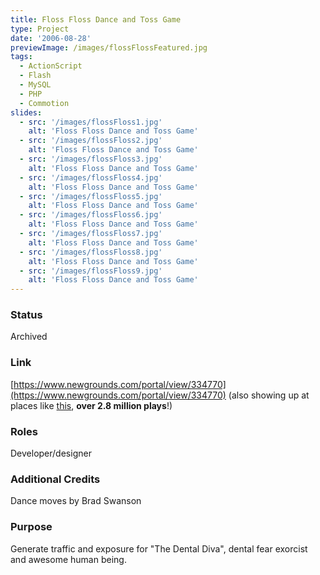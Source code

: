 ```yaml
---
title: Floss Floss Dance and Toss Game
type: Project
date: '2006-08-28'
previewImage: /images/flossFlossFeatured.jpg
tags:
  - ActionScript
  - Flash
  - MySQL
  - PHP
  - Commotion
slides:
  - src: '/images/flossFloss1.jpg'
    alt: 'Floss Floss Dance and Toss Game'
  - src: '/images/flossFloss2.jpg'
    alt: 'Floss Floss Dance and Toss Game'
  - src: '/images/flossFloss3.jpg'
    alt: 'Floss Floss Dance and Toss Game'
  - src: '/images/flossFloss4.jpg'
    alt: 'Floss Floss Dance and Toss Game'
  - src: '/images/flossFloss5.jpg'
    alt: 'Floss Floss Dance and Toss Game'
  - src: '/images/flossFloss6.jpg'
    alt: 'Floss Floss Dance and Toss Game'
  - src: '/images/flossFloss7.jpg'
    alt: 'Floss Floss Dance and Toss Game'
  - src: '/images/flossFloss8.jpg'
    alt: 'Floss Floss Dance and Toss Game'
  - src: '/images/flossFloss9.jpg'
    alt: 'Floss Floss Dance and Toss Game'
---
```

### Status

Archived

### Link

[https://www.newgrounds.com/portal/view/334770](https://www.newgrounds.com/portal/view/334770) (also showing up at places like [this](https://www.y8.com/games/floss_floss_dance_and_toss), **over 2.8 million plays**!)

### Roles

Developer/designer

### Additional Credits

Dance moves by Brad Swanson

### Purpose

Generate traffic and exposure for "The Dental Diva", dental fear exorcist and awesome human being.
